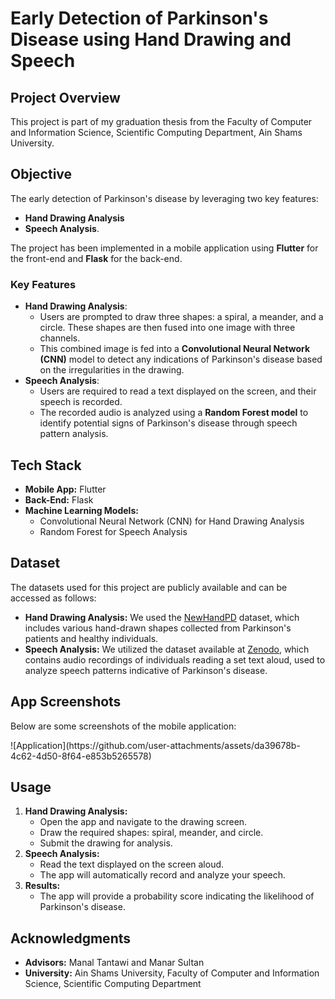 # Early Detection of Parkinson's Disease using Hand Drawing and Speech
## Project Overview

This project is part of my graduation thesis from the Faculty of Computer and Information Science, Scientific Computing Department, Ain Shams University.

## Objective
The early detection of Parkinson's disease by leveraging two key features: 
- <strong>Hand Drawing Analysis</strong> 
- <strong>Speech Analysis</strong>. 

The project has been implemented in a mobile application using <strong>Flutter</strong> for the front-end and <strong>Flask</strong> for the back-end.

### Key Features
<ul>
    <li><strong>Hand Drawing Analysis</strong>:
        <ul>
            <li>Users are prompted to draw three shapes: a spiral, a meander, and a circle. These shapes are then fused into one image with three channels.</li>
            <li>This combined image is fed into a <strong>Convolutional Neural Network (CNN)</strong> model to detect any indications of Parkinson's disease based on the irregularities in the drawing.</li>
        </ul>
    </li>
    <li><strong>Speech Analysis</strong>:
        <ul>
            <li>Users are required to read a text displayed on the screen, and their speech is recorded.</li>
            <li>The recorded audio is analyzed using a <strong>Random Forest model</strong> to identify potential signs of Parkinson's disease through speech pattern analysis.</li>
        </ul>
    </li>
</ul>

## Tech Stack
- <strong>Mobile App:</strong> Flutter
- <strong>Back-End:</strong> Flask
- <strong>Machine Learning Models:</strong>
    - Convolutional Neural Network (CNN) for Hand Drawing Analysis
    - Random Forest for Speech Analysis

## Dataset
<p>The datasets used for this project are publicly available and can be accessed as follows:</p>
<ul>
    <li><strong>Hand Drawing Analysis:</strong> We used the <a href="https://wwwp.fc.unesp.br/~papa/pub/datasets/Handpd/" target="_blank">NewHandPD</a> dataset, which includes various hand-drawn shapes collected from Parkinson's patients and healthy individuals.</li>
    <li><strong>Speech Analysis:</strong> We utilized the dataset available at <a href="https://zenodo.org/records/2867216" target="_blank">Zenodo</a>, which contains audio recordings of individuals reading a set text aloud, used to analyze speech patterns indicative of Parkinson's disease.</li>
</ul>

<h2>App Screenshots</h2>
<p>Below are some screenshots of the mobile application:</p>
![Application](https://github.com/user-attachments/assets/da39678b-4c62-4d50-8f64-e853b5265578)

<h2>Usage</h2>
<ol>
    <li><strong>Hand Drawing Analysis:</strong>
        <ul>
            <li>Open the app and navigate to the drawing screen.</li>
            <li>Draw the required shapes: spiral, meander, and circle.</li>
            <li>Submit the drawing for analysis.</li>
        </ul>
    </li>
    <li><strong>Speech Analysis:</strong>
        <ul>
            <li>Read the text displayed on the screen aloud.</li>
            <li>The app will automatically record and analyze your speech.</li>
        </ul>
    </li>
    <li><strong>Results:</strong>
        <ul>
            <li>The app will provide a probability score indicating the likelihood of Parkinson's disease.</li>
        </ul>
    </li>
</ol>

<h2>Acknowledgments</h2>
<ul>
    <li><strong>Advisors:</strong> Manal Tantawi and Manar Sultan</li>
    <li><strong>University:</strong> Ain Shams University, Faculty of Computer and Information Science, Scientific Computing Department</li>
</ul>
